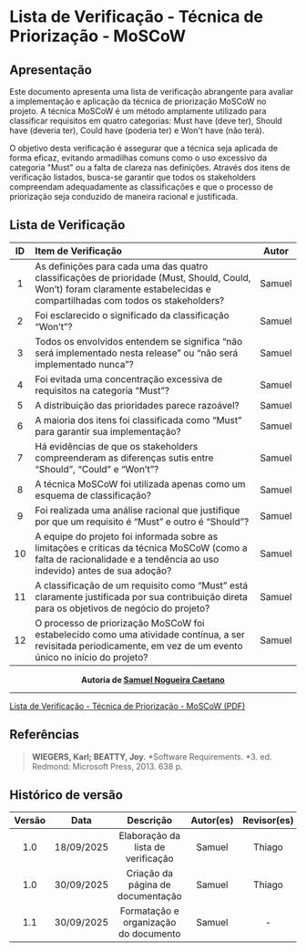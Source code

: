 # Lista de Verificação - Técnica de Priorização - MoSCoW

## Apresentação

Este documento apresenta uma lista de verificação abrangente para avaliar a implementação e aplicação da técnica de priorização MoSCoW no projeto. A técnica MoSCoW é um método amplamente utilizado para classificar requisitos em quatro categorias: Must have (deve ter), Should have (deveria ter), Could have (poderia ter) e Won't have (não terá).

O objetivo desta verificação é assegurar que a técnica seja aplicada de forma eficaz, evitando armadilhas comuns como o uso excessivo da categoria "Must" ou a falta de clareza nas definições. Através dos itens de verificação listados, busca-se garantir que todos os stakeholders compreendam adequadamente as classificações e que o processo de priorização seja conduzido de maneira racional e justificada.

## Lista de Verificação

| ID  | Item de Verificação                                                                                                                                                         | Autor  |
| :-: | :-------------------------------------------------------------------------------------------------------------------------------------------------------------------------- | :----: |
|  1  | As definições para cada uma das quatro classificações de prioridade (Must, Should, Could, Won’t) foram claramente estabelecidas e compartilhadas com todos os stakeholders? | Samuel |
|  2  | Foi esclarecido o significado da classificação “Won’t”?                                                                                                                     | Samuel |
|  3  | Todos os envolvidos entendem se significa “não será implementado nesta release” ou “não será implementado nunca”?                                                           | Samuel |
|  4  | Foi evitada uma concentração excessiva de requisitos na categoria “Must”?                                                                                                   | Samuel |
|  5  | A distribuição das prioridades parece razoável?                                                                                                                             | Samuel |
|  6  | A maioria dos itens foi classificada como “Must” para garantir sua implementação?                                                                                           | Samuel |
|  7  | Há evidências de que os stakeholders compreenderam as diferenças sutis entre “Should”, “Could” e “Won’t”?                                                                   | Samuel |
|  8  | A técnica MoSCoW foi utilizada apenas como um esquema de classificação?                                                                                                     | Samuel |
|  9  | Foi realizada uma análise racional que justifique por que um requisito é “Must” e outro é “Should”?                                                                         | Samuel |
| 10  | A equipe do projeto foi informada sobre as limitações e críticas da técnica MoSCoW (como a falta de racionalidade e a tendência ao uso indevido) antes de sua adoção?       | Samuel |
| 11  | A classificação de um requisito como “Must” está claramente justificada por sua contribuição direta para os objetivos de negócio do projeto?                                | Samuel |
| 12  | O processo de priorização MoSCoW foi estabelecido como uma atividade contínua, a ser revisitada periodicamente, em vez de um evento único no início do projeto?             | Samuel |

<div align="center">
  <strong>Autoria de <a href="https://github.com/samuelncaetano">Samuel Nogueira Caetano</a></strong>
</div>

---

[Lista de Verificação - Técnica de Priorização - MoSCoW (PDF)](../../00-assets/pdfs/verificacao/Lista%20de%20verificação%20–%20Técnica%20de%20Priorização%20–%20MoSCoW.pdf)

## Referências

> **WIEGERS, Karl; BEATTY, Joy.** *Software Requirements. *3. ed. Redmond: Microsoft Press, 2013. 638 p.

## Histórico de versão

| Versão |    Data    |               Descrição               | Autor(es) | Revisor(es) |
| :----: | :--------: | :-----------------------------------: | :-------: | :---------: |
|  1.0   | 18/09/2025 |  Elaboração da lista de verificação   |  Samuel   |   Thiago    |
|  1.0   | 30/09/2025 |   Criação da página de documentação   |  Samuel   |   Thiago    |
|  1.1   | 30/09/2025 | Formatação e organização do documento |  Samuel   |      -      |
